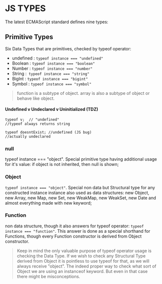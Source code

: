 # JS TYPES

The latest ECMAScript standard defines nine types:

## Primitive Types
Six Data Types that are primitives, checked by typeof operator:

   - undefined : `typeof instance === "undefined"`
   - Boolean : `typeof instance === "boolean"`
   - Number : `typeof instance === "number"`
   - String :` typeof instance === "string"`
   - BigInt : `typeof instance === "bigint"`
   - Symbol : `typeof instance === "symbol"`
   
> function is a subtype of object.
> array is also a subtype of object or behave like object.
 

#### Undefined v Undeclared v Uninitialized (TDZ)
``` var v; 
typeof v;  // "undefined"
//typeof always returns string
```
```
typeof doesntExist; //undefined (JS bug) 
//actually undeclared 
```

### null
 typeof instance === "object". Special primitive type having additional usage for it's value: if object is not inherited, then null is shown;

### Object
 `typeof instance === "object"`. Special non data but Structural type for any constructed instance instance also used as data structures: new Object, new Array, new Map, new Set, new WeakMap, new WeakSet, new Date and almost everything made with new keyword;

### Function 
non data structure, though it also answers for typeof operator: `typeof instance === "function"`. This answer is done as a special shorthand for Functions, though every Function constructor is derived from Object constructor.

> Keep in mind the only valuable purpose of typeof operator usage is checking the Data Type. If we wish to check any Structural Type derived from Object it is pointless to use typeof for that, as we will always receive "object". The indeed proper way to check what sort of Object we are using an instanceof keyword. But even in that case there might be misconceptions.


